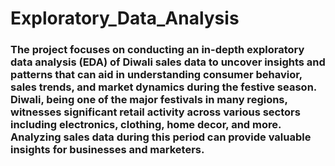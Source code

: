 # Exploratory_Data_Analysis
<h3>
<p>  The project focuses on conducting an in-depth exploratory data analysis (EDA) of Diwali sales data to uncover insights and patterns that can aid in understanding consumer behavior, sales trends, and market dynamics during the festive season. Diwali, being one of the major festivals in many regions, witnesses significant retail activity across various sectors including electronics, clothing, home decor, and more. Analyzing sales data during this period can provide valuable insights for businesses and marketers.  </p>
</h3>
